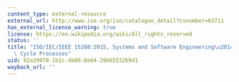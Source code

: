 ```yaml
---
content_type: external-resource
external_url: http://www.iso.org/iso/catalogue_detail?csnumber=63711
has_external_license_warning: true
license: https://en.wikipedia.org/wiki/All_rights_reserved
status: ''
title: "ISO/IEC/IEEE 15288:2015, Systems and Software Engineering\u2014System Life\
  \ Cycle Processes"
uid: 92a39978-1b1c-4b00-8e64-29b05532b941
wayback_url: ''
---
```

